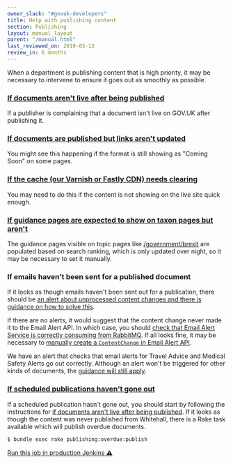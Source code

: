 ```yaml
---
owner_slack: "#govuk-developers"
title: Help with publishing content
section: Publishing
layout: manual_layout
parent: "/manual.html"
last_reviewed_on: 2019-03-13
review_in: 6 months
---
```


When a department is publishing content that is high priority, it may be
necessary to intervene to ensure it goes out as smoothly as possible.

### [If documents aren't live after being published][live]

If a publisher is complaining that a document isn't live on GOV.UK after
publishing it.

[live]: documents-arent-live-after-publishing.html

### [If documents are published but links aren't updated][links]

You might see this happening if the format is still showing as "Coming Soon"
on some pages.

[links]: documents-are-published-but-links-arent-updated.html

### [If the cache (our Varnish or Fastly CDN) needs clearing][cache]

You may need to do this if the content is not showing on the live site quick
enough.

[cache]: purge-cache.html

### [If guidance pages are expected to show on taxon pages but aren't][search]

The guidance pages visible on topic pages like
[/government/brexit](https://www.gov.uk/government/brexit) are populated based
on search ranking, which is only updated over night, so it may be necessary to
set it manually.

[search]: manually-setting-search-popularity-of-content.html

### If emails haven't been sent for a published document

If it looks as though emails haven't been sent out for a publication, there
should be [an alert about unprocessed content changes and there is guidance on
how to solve this](alerts/email-alert-api-app-healthcheck-not-ok.html#unprocessed-content-changes-content_changes).

If there are no alerts, it would suggest that the content change never made it
to the Email Alert API. In which case, you should [check that Email Alert
Service is correctly consuming from RabbitMQ](alerts/rabbitmq-no-consumers-consuming.html).
If all looks fine, it may be necessary to [manually create a `ContentChange` in
Email Alert API](https://github.com/alphagov/email-alert-api/blob/1aee9703bf303d43ba4ecb5f6fd771b757d52daf/app/services/notification_handler_service.rb#L24-L43).

We have an alert that checks that email alerts for Travel Advice and Medical
Safety Alerts go out correctly. Although an alert won't be triggered for other
kinds of documents, the [guidance will still apply](alerts/email-alerts.html).

### [If scheduled publications haven't gone out][scheduled]

If a scheduled publication hasn't gone out, you should start by following the
instructions for [if documents aren't live after being published][live]. If it
looks as though the content was never published from Whitehall, there is a
Rake task available which will publish overdue documents.

```bash
$ bundle exec rake publishing:overdue:publish
```

[Run this job in production Jenkins ⚠️](https://deploy.publishing.service.gov.uk/job/run-rake-task/parambuild/?TARGET_APPLICATION=whitehall&MACHINE_CLASS=whitehall_backend&RAKE_TASK=publishing:overdue:publish)

[scheduled]: alerts/whitehall-scheduled-publishing.html
